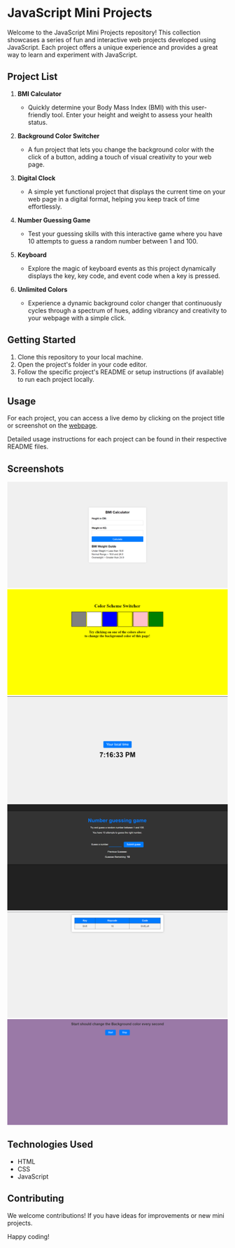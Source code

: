 # JavaScript Mini Projects

Welcome to the JavaScript Mini Projects repository! This collection showcases a series of fun and interactive web projects developed using JavaScript. Each project offers a unique experience and provides a great way to learn and experiment with JavaScript.

## Project List

1. **BMI Calculator**
   - Quickly determine your Body Mass Index (BMI) with this user-friendly tool. Enter your height and weight to assess your health status.

2. **Background Color Switcher**
   - A fun project that lets you change the background color with the click of a button, adding a touch of visual creativity to your web page.

3. **Digital Clock**
   - A simple yet functional project that displays the current time on your web page in a digital format, helping you keep track of time effortlessly.

4. **Number Guessing Game**
   - Test your guessing skills with this interactive game where you have 10 attempts to guess a random number between 1 and 100.

5. **Keyboard**
   - Explore the magic of keyboard events as this project dynamically displays the key, key code, and event code when a key is pressed.

6. **Unlimited Colors**
   - Experience a dynamic background color changer that continuously cycles through a spectrum of hues, adding vibrancy and creativity to your webpage with a simple click.

## Getting Started

1. Clone this repository to your local machine.
2. Open the project's folder in your code editor.
3. Follow the specific project's README or setup instructions (if available) to run each project locally.

## Usage

For each project, you can access a live demo by clicking on the project title or screenshot on the [webpage](https://skimran-coder.github.io/JavaScript_Mini_Projects/).

Detailed usage instructions for each project can be found in their respective README files.

## Screenshots

![BMI Calculator](images/BMI%20Calc.png)
![Background Color Switcher](images/Background%20color.png)
![Digital Clock](images/Digital%20Clock.png)
![Number Guessing Game](images/Guess%20the%20number.png)
![Keyboard](images/Keyboard.png)
![Unlimited Colors](images/Unlimited%20Colors.png)

## Technologies Used

- HTML
- CSS
- JavaScript

## Contributing

We welcome contributions! If you have ideas for improvements or new mini projects.

Happy coding!
